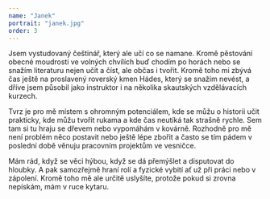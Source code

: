 ```yaml
---
name: "Janek"
portrait: "janek.jpg"
order: 3
---
```

Jsem vystudovaný češtinář, který ale učí co se namane. Kromě pěstování obecné moudrosti ve volných chvílích buď chodím
po horách nebo se snažím literaturu nejen učit a číst, ale občas i tvořit. Kromě toho mi zbývá čas ještě na proslavený
roverský kmen Hádes, který se snažím nevést, a dříve jsem působil jako instruktor i na několika skautských vzdělávacích kurzech.

Tvrz je pro mě místem s ohromným potenciálem, kde se můžu o historii učit prakticky, kde můžu tvořit rukama
a kde čas neutíká tak strašně rychle. Sem tam si tu hraju se dřevem nebo vypomáhám v kovárně. Rozhodně pro mě není
problém něco postavit nebo ještě lépe zbořit a často se tím pádem v poslední době věnuju pracovním projektům ve vesničce.

Mám rád, když se věci hýbou, když se dá přemýšlet a disputovat do hloubky. A pak samozřejmě hraní rolí a fyzické vybití
ať už při práci nebo v zápolení. Kromě toho mě ale určitě uslyšíte, protože pokud si zrovna nepískám, mám v ruce kytaru.

